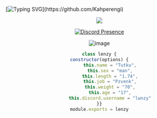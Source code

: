 [![Typing
SVG](https://readme-typing-svg.herokuapp.com/?lines=+Gahbeler+Diyarına+Hosgeldin+Mal+&center=true&color="#00f8ff")](https://github.com/Kahperengi)
<div align="center">

<p align="center">
  <samp>
    <img src="https://komarev.com/ghpvc/?username=Kahperengi">
  </samp>
</p>

  

[![Discord Presence](https://lanyard-profile-readme.vercel.app/api/896834304930369578?theme=dark&bg=#020202animated=true&hideDiscrim=false&borderRadius=20px)](https://discord.com/users/896834304930369578) 

![image](https://cdn.discordapp.com/attachments/1103731767741001839/1126916611803197541/haa.jpg)
  
```js
class lenzy {
constructor(options) {
        this.name = "Tutku",
        this.sex = "man",
        this.length = "1.74",
        this.job = "Pzvenk",
        this.weight = "70",
        this.age = "17",
        this.discord.username = "lwnzy"
}}
module.exports = lenzy
```
